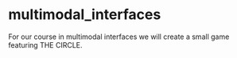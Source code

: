 multimodal_interfaces
=====================

For our course in multimodal interfaces we will create a small game featuring THE CIRCLE.